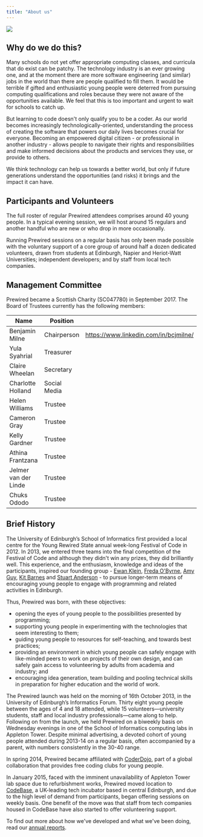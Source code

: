 ```yaml
---
title: "About us"
---
```

<img src="/assets/images/cameron.jpg"/>

## Why do we do this?

Many schools do not yet offer appropriate computing classes, and curricula that do exist can be patchy. The technology industry is an ever growing one, and at the moment there are more software engineering (and similar) jobs in the world than there are people qualified to fill them. It would be terrible if gifted and enthusiastic young people were deterred from pursuing computing qualifications and roles because they were not aware of the opportunities available. We feel that this is too important and urgent to wait for schools to catch up.

But learning to code doesn't only qualify you to be a coder. As our world becomes increasingly technologically-oriented, understanding the process of creating the software that powers our daily lives becomes crucial for everyone. Becoming an empowered digital citizen - or professional in another industry - allows people to navigate their rights and responsibilities and make informed decisions about the products and services they use, or provide to others.

We think technology can help us towards a better world, but only if future generations understand the opportunities (and risks) it brings and the impact it can have.

## Participants and Volunteers

The full roster of regular Prewired attendees comprises around 40 young people. In a typical evening session, we will host around 15 regulars and another handful who are new or who drop in more occasionally.

Running Prewired sessions on a regular basis has only been made possible with the voluntary support of a core group of around half a dozen dedicated volunteers, drawn from students at Edinburgh, Napier and Heriot-Watt Universities; independent developers; and by staff from local tech companies. 

## Management Committee

Prewired became a Scottish Charity (SC047780) in September 2017. The Board of Trustees currently has the following members:

| Name                  | Position        |   |
|-----------------------|-----------------|---| 
| Benjamin Milne        | Chairperson     | https://www.linkedin.com/in/bcjmilne/ |
| Yula Syahrial         | Treasurer       | |
| Claire Wheelan        | Secretary       | |
| Charlotte Holland     | Social Media    | |
| Helen Williams        | Trustee         | |
| Cameron Gray          | Trustee         | |
| Kelly Gardner         | Trustee         | |
| Athina Frantzana      | Trustee         | |
| Jelmer van der Linde  | Trustee         | |
| Chuks Ododo           | Trustee         | |

## Brief History

The University of Edinburgh’s School of Informatics first provided a local centre for the Young Rewired State annual week-long Festival of Code in 2012. In 2013, we entered three teams into the final competition of the Festival of Code and although they didn't win any prizes, they did brilliantly well. This experience, and the enthusiasm, knowledge and ideas of the participants, inspired our founding group - <a href="http://twitter.com/ewanhklein">Ewan Klein</a>, <a href="http://twitter.com/FredaOByrne">Freda O'Byrne</a>, <a href="http://rhiaro.co.uk">Amy Guy</a>, <a href="http://twitter.com/kitbarnes">Kit Barnes</a> and <a href="http://www.inf.ed.ac.uk/people/staff/Stuart_Anderson.html">Stuart Anderson</a> - to pursue longer-term means of encouraging young people to engage with programming and related activities in Edinburgh.

Thus, Prewired was born, with these objectives:

* opening the eyes of young people to the possibilities presented by programming;
* supporting young people in experimenting with the technologies that seem interesting to them;
* guiding young people to resources for self-teaching, and towards best practices;
* providing an environment in which young people can safely engage with like-minded peers to work on projects of their own design, and can safely gain access to volunteering by adults from academia and industry; and
* encouraging idea generation, team building and pooling technical skills in preparation for higher education and the world of work.

The Prewired launch was held on the morning of 16th October 2013, in the University of Edinburgh’s Informatics Forum. Thirty eight young people between the ages of 4 and 18 attended, while 15 volunteers—university students, staff and local industry professionals—came along to help. Following on from the launch, we held Prewired on a biweekly basis on Wednesday evenings in one of the School of Informatics computing labs in Appleton Tower. Despite minimal advertising, a devoted cohort of young people attended during 2013-14 on a regular basis, often accompanied by a parent, with numbers consistently in the 30-40 range.

In spring 2014, Prewired became affiliated with [CoderDojo](http://coderdojoscotland.com), part of a global collaboration that provides free coding clubs for young people. 

In January 2015, faced with the imminent unavailability of Appleton Tower lab space due to refurbishment works, Prewired moved location to [CodeBase](http://thisiscodebase.com), a UK-leading tech incubator based in central Edinburgh, and due to the high level of demand from participants, began offering sessions on weekly basis. One benefit of the move was that staff from tech companies housed in CodeBase have also started to offer volunteering support.

To find out more about how we've developed and what we've been doing, read our [annual reports](docs.md).


